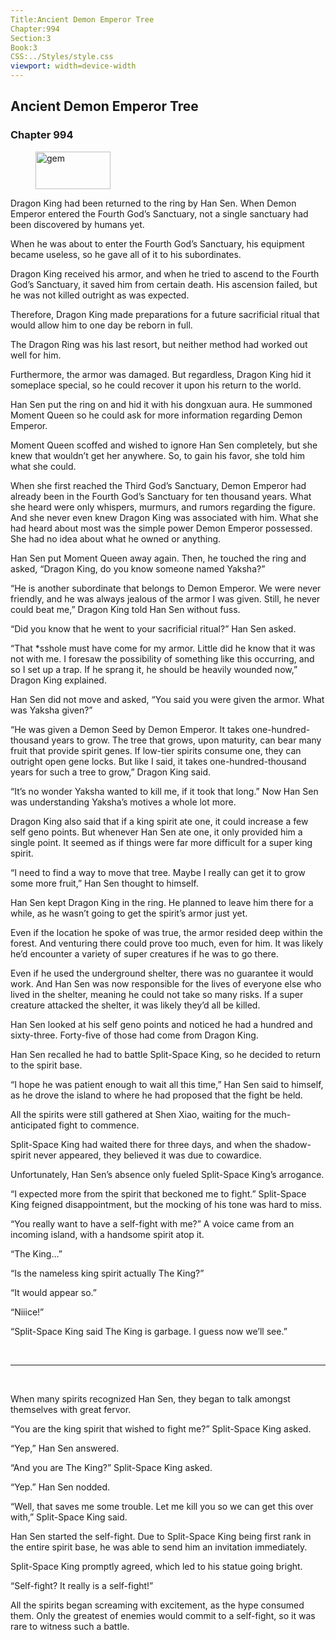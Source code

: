 ```yaml
---
Title:Ancient Demon Emperor Tree 
Chapter:994 
Section:3 
Book:3 
CSS:../Styles/style.css 
viewport: width=device-width
---
```

  
## Ancient Demon Emperor Tree
### Chapter 994
  
<figure>
	<img src="../Images/gem.gif" alt="gem" id="gem" width="120" height="60" />
</figure>
  

  
Dragon King had been returned to the ring by Han Sen. When Demon Emperor entered the Fourth God’s Sanctuary, not a single sanctuary had been discovered by humans yet.

When he was about to enter the Fourth God’s Sanctuary, his equipment became useless, so he gave all of it to his subordinates.

Dragon King received his armor, and when he tried to ascend to the Fourth God’s Sanctuary, it saved him from certain death. His ascension failed, but he was not killed outright as was expected.

Therefore, Dragon King made preparations for a future sacrificial ritual that would allow him to one day be reborn in full.

The Dragon Ring was his last resort, but neither method had worked out well for him.

Furthermore, the armor was damaged. But regardless, Dragon King hid it someplace special, so he could recover it upon his return to the world.

Han Sen put the ring on and hid it with his dongxuan aura. He summoned Moment Queen so he could ask for more information regarding Demon Emperor.

Moment Queen scoffed and wished to ignore Han Sen completely, but she knew that wouldn’t get her anywhere. So, to gain his favor, she told him what she could.

When she first reached the Third God’s Sanctuary, Demon Emperor had already been in the Fourth God’s Sanctuary for ten thousand years. What she heard were only whispers, murmurs, and rumors regarding the figure. And she never even knew Dragon King was associated with him. What she had heard about most was the simple power Demon Emperor possessed. She had no idea about what he owned or anything.

Han Sen put Moment Queen away again. Then, he touched the ring and asked, “Dragon King, do you know someone named Yaksha?”

“He is another subordinate that belongs to Demon Emperor. We were never friendly, and he was always jealous of the armor I was given. Still, he never could beat me,” Dragon King told Han Sen without fuss.

“Did you know that he went to your sacrificial ritual?” Han Sen asked.

“That *sshole must have come for my armor. Little did he know that it was not with me. I foresaw the possibility of something like this occurring, and so I set up a trap. If he sprang it, he should be heavily wounded now,” Dragon King explained.

Han Sen did not move and asked, “You said you were given the armor. What was Yaksha given?”

“He was given a Demon Seed by Demon Emperor. It takes one-hundred-thousand years to grow. The tree that grows, upon maturity, can bear many fruit that provide spirit genes. If low-tier spirits consume one, they can outright open gene locks. But like I said, it takes one-hundred-thousand years for such a tree to grow,” Dragon King said.

“It’s no wonder Yaksha wanted to kill me, if it took that long.” Now Han Sen was understanding Yaksha’s motives a whole lot more.

Dragon King also said that if a king spirit ate one, it could increase a few self geno points. But whenever Han Sen ate one, it only provided him a single point. It seemed as if things were far more difficult for a super king spirit.

“I need to find a way to move that tree. Maybe I really can get it to grow some more fruit,” Han Sen thought to himself.

Han Sen kept Dragon King in the ring. He planned to leave him there for a while, as he wasn’t going to get the spirit’s armor just yet.

Even if the location he spoke of was true, the armor resided deep within the forest. And venturing there could prove too much, even for him. It was likely he’d encounter a variety of super creatures if he was to go there.

Even if he used the underground shelter, there was no guarantee it would work. And Han Sen was now responsible for the lives of everyone else who lived in the shelter, meaning he could not take so many risks. If a super creature attacked the shelter, it was likely they’d all be killed.

Han Sen looked at his self geno points and noticed he had a hundred and sixty-three. Forty-five of those had come from Dragon King.

Han Sen recalled he had to battle Split-Space King, so he decided to return to the spirit base.

“I hope he was patient enough to wait all this time,” Han Sen said to himself, as he drove the island to where he had proposed that the fight be held.

All the spirits were still gathered at Shen Xiao, waiting for the much-anticipated fight to commence.

Split-Space King had waited there for three days, and when the shadow-spirit never appeared, they believed it was due to cowardice.

Unfortunately, Han Sen’s absence only fueled Split-Space King’s arrogance.

“I expected more from the spirit that beckoned me to fight.” Split-Space King feigned disappointment, but the mocking of his tone was hard to miss.

“You really want to have a self-fight with me?” A voice came from an incoming island, with a handsome spirit atop it.

“The King…”

“Is the nameless king spirit actually The King?”

“It would appear so.”

“Niiice!”

“Split-Space King said The King is garbage. I guess now we’ll see.”

<br>

*****

<br>

When many spirits recognized Han Sen, they began to talk amongst themselves with great fervor.

“You are the king spirit that wished to fight me?” Split-Space King asked.

“Yep,” Han Sen answered.

“And you are The King?” Split-Space King asked.

“Yep.” Han Sen nodded.

“Well, that saves me some trouble. Let me kill you so we can get this over with,” Split-Space King said.

Han Sen started the self-fight. Due to Split-Space King being first rank in the entire spirit base, he was able to send him an invitation immediately.

Split-Space King promptly agreed, which led to his statue going bright.

“Self-fight? It really is a self-fight!”

All the spirits began screaming with excitement, as the hype consumed them. Only the greatest of enemies would commit to a self-fight, so it was rare to witness such a battle.